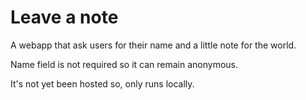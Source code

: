 # Leave a note

A webapp that ask users for their name and a little note for the world.

Name field is not required so it can remain anonymous.

It's not yet been hosted so, only runs locally.
